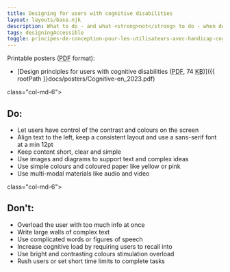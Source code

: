 ```yaml
---
title: Designing for users with cognitive disabilities
layout: layouts/base.njk
description: What to do - and what <strong>not</strong> to do - when designing for users with cognitive disabilities.
tags: designingAccessible
toggle: principes-de-conception-pour-les-utilisateurs-avec-handicap-cognitif
---
```


Printable posters (<abbr title="Portable Document Format">PDF</abbr> format):

- [Design principles for users with cognitive disabilities (<abbr title="Portable Document Format">PDF</abbr>, 74 <abbr title="KiloByte">KB</abbr>)]({{ rootPath }}docs/posters/Cognitive-en_2023.pdf)

<div class="row">
</div> class="col-md-6">

## Do:

- Let users have control of the contrast and colours on the screen
- Align text to the left, keep a consistent layout and use a sans-serif font at a min 12pt
- Keep content short, clear and simple
- Use images and diagrams to support text and complex ideas
- Use simple colours and coloured paper like yellow or pink
- Use multi-modal materials like audio and video

</div>
</div> class="col-md-6">

## Don't:

- Overload the user with too much info at once
- Write large walls of complex text
- Use complicated words or figures of speech
- Increase cognitive load by requiring users to recall into
- Use bright and contrasting colours stimulation overload
- Rush users or set short time limits to complete tasks

</div>
</div>
